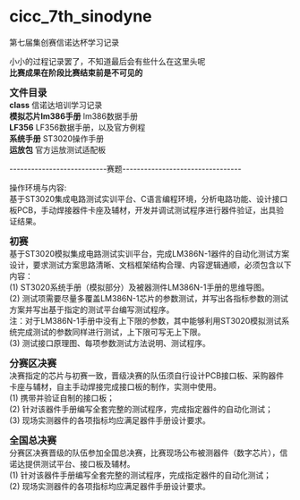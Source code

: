 # cicc_7th_sinodyne
第七届集创赛信诺达杯学习记录

小小的过程记录罢了，不知道最后会有些什么在这里头呢  
**比赛成果在阶段比赛结束前是不可见的**  

<big>**文件目录**</big>  
**class**  信诺达培训学习记录  
**模拟芯片lm386手册**  lm386数据手册  
**LF356**  LF356数据手册，以及官方例程  
**系统手册**  ST3020操作手册  
**运放包**  官方运放测试适配板  

---------------------------赛题---------------------------------

操作环境与内容:  
基于ST3020集成电路测试实训平台、C语言编程环境，分析电路功能、设计接口板PCB，手动焊接器件卡座及辅材，开发并调试测试程序进行器件验证，出具验证结果。  

<big>**初赛**</big>  
基于ST3020模拟集成电路测试实训平台，完成LM386N-1器件的自动化测试方案设计，要求测试方案思路清晰、文档框架结构合理、内容逻辑通顺，必须包含以下内容：   
(1) ST3020系统手册（模拟部分）及被器测件LM386N-1手册的思维导图。  
(2) 测试项需要尽量多覆盖LM386N-1芯片的参数测试，并写出各指标参数的测试方案并写出基于指定的测试平台编写测试程序。  
       注：对于LM386N-1手册中没有上下限的参数，其中能够利用ST3020模拟测试系统完成测试的参数同样进行测试，上下限可写无上下限。  
(3) 测试接口原理图、每项参数测试方法说明、测试程序。  

<big>**分赛区决赛**</big>   
决赛指定的芯片与初赛一致，晋级决赛的队伍须自行设计PCB接口板、采购器件卡座与辅材，自主手动焊接完成接口板的制作，实测中使用。  
(1) 携带并验证自制的接口板；  
(2) 针对该器件手册编写全套完整的测试程序，完成指定器件的自动化测试；  
(3) 现场实测器件的各项指标均应满足器件手册设计要求。  
 
<big>**全国总决赛**</big>   
分赛区决赛晋级的队伍参加全国总决赛，比赛现场公布被测器件（数字芯片），信诺达提供测试平台、接口板及辅材。  
(1) 针对该器件手册编写全套完整的测试程序，完成指定器件的自动化测试；  
(2) 现场实测器件的各项指标均应满足器件手册设计要求。  
